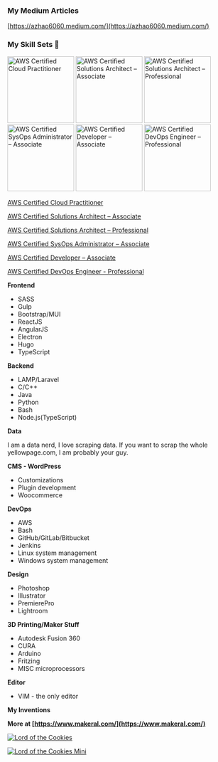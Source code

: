 ### My Medium Articles
[https://azhao6060.medium.com/](https://azhao6060.medium.com/)

### My Skill Sets 👋

<a href="https://www.credly.com/badges/9b6ad094-2d01-4055-bd04-1170f9817847/public_url" target="_blank"><img src="https://images.credly.com/size/680x680/images/00634f82-b07f-4bbd-a6bb-53de397fc3a6/image.png" width="150" alt="AWS Certified Cloud Practitioner"/></a>
<a href="https://www.credly.com/badges/20c4c09d-cd3d-4302-8d2f-726d6f9bb5b8/public_url" target="blank"><img src="https://images.credly.com/size/680x680/images/0e284c3f-5164-4b21-8660-0d84737941bc/image.png" width="150" alt="AWS Certified Solutions Architect – Associate"/></a>
<a href="https://www.credly.com/badges/1e7a6ec8-d5f9-41aa-801f-0038e772cb65/public_url" target="_blank"><img src="https://images.credly.com/size/680x680/images/2d84e428-9078-49b6-a804-13c15383d0de/image.png" width="150" alt="AWS Certified Solutions Architect – Professional"/></a>
<a href="https://www.credly.com/badges/3bd3537d-4253-4b75-8e09-51aff290b7fb/public_url" target="_blank"><img src="https://images.credly.com/size/680x680/images/f0d3fbb9-bfa7-4017-9989-7bde8eaf42b1/image.png" width="150" alt="AWS Certified SysOps Administrator – Associate"/></a>
<a href="https://www.credly.com/badges/20ece24b-4447-497b-8f0a-7e4847ade080/public_url" target="_blank"><img src="https://images.credly.com/size/680x680/images/b9feab85-1a43-4f6c-99a5-631b88d5461b/image.png" width="150" alt="AWS Certified Developer – Associate"/></a>
<a href="https://www.credly.com/badges/b158d389-f30c-4133-83b5-8aba653cd661/public_url" target="_blank"><img src="https://images.credly.com/size/680x680/images/bd31ef42-d460-493e-8503-39592aaf0458/image.png" width="150" alt="AWS Certified DevOps Engineer – Professional"/></a>

[AWS Certified Cloud Practitioner](https://www.credly.com/badges/83610c58-e702-4627-9f4c-ede99eb1232c/public_url)

[AWS Certified Solutions Architect – Associate](https://www.credly.com/badges/20c4c09d-cd3d-4302-8d2f-726d6f9bb5b8/public_url)

[AWS Certified Solutions Architect – Professional](https://www.credly.com/badges/1e7a6ec8-d5f9-41aa-801f-0038e772cb65/public_url)

[AWS Certified SysOps Administrator – Associate](https://www.credly.com/badges/3bd3537d-4253-4b75-8e09-51aff290b7fb/public_url)

[AWS Certified Developer – Associate](https://www.credly.com/badges/2352b0cc-16af-4bc6-b2fb-b1db12a2d7cd/public_url)

[AWS Certified DevOps Engineer - Professional](https://www.credly.com/badges/b158d389-f30c-4133-83b5-8aba653cd661/public_url)

**Frontend**
* SASS
* Gulp
* Bootstrap/MUI
* ReactJS
* AngularJS
* Electron
* Hugo
* TypeScript

**Backend**
* LAMP/Laravel
* C/C++
* Java
* Python
* Bash
* Node.js(TypeScript)

**Data**

I am a data nerd, I love scraping data. If you want to scrap the whole yellowpage.com, I am probably your guy. 

**CMS - WordPress**
* Customizations
* Plugin development
* Woocommerce

**DevOps**
* AWS
* Bash
* GitHub/GitLab/Bitbucket
* Jenkins
* Linux system management
* Windows system management

**Design**
* Photoshop
* Illustrator
* PremierePro
* Lightroom

**3D Printing/Maker Stuff**
* Autodesk Fusion 360
* CURA
* Arduino
* Fritzing
* MISC microprocessors

**Editor**
* VIM - the only editor<br>

**My Inventions**

**More at [https://www.makeral.com/](https://www.makeral.com/)**

[![Lord of the Cookies](https://azhao-public-tmp.s3.amazonaws.com/lord-of-the-cookies-mini.png)](https://www.youtube.com/watch?v=o0YrMbp4rdM "Lord of the Cookies")


[![Lord of the Cookies Mini](https://azhao-public-tmp.s3.amazonaws.com/lord-of-the-cookies.png)](https://www.youtube.com/watch?v=iOlXImnJAwg "Lord of the Cookies Mini")
